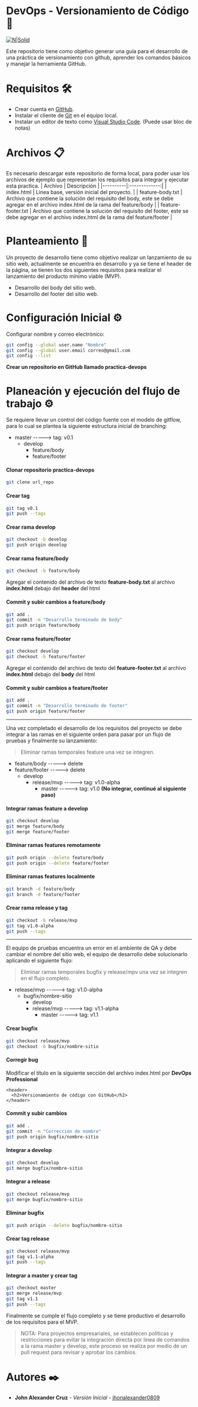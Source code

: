 # DevOps - Versionamiento de Código 🚀

[![N|Solid](https://www.elempleo.com/sitios-empresariales/colombia/periferia-it-corp/img/logo-periferia-01.png)](https://periferiaitgroup.com/)

Este repositorio tiene como objetivo generar una guía para el desarrollo de una práctica de versionamiento con github, aprender los comandos básicos y manejar la herramienta GitHub.

# Requisitos 🛠️

  - Crear cuenta en [GitHub].
  - Instalar el cliente de [Git] en el equipo local.
  - Instalar un editor de texto como [Visual Studio Code]. (Puede usar bloc de notas)

# Archivos 📋 
Es necesario descargar este repositorio de forma local, para poder usar los archivos de ejemplo que representan los requisitos para integrar y ejecutar esta practica.
| Archivo   |      Descripción      |
|----------|:-------------:|
| index.html |  Linea base, versión inicial del proyecto. |
| feature-body.txt |  Archivo que contiene la solución del requisito del body, este se debe agregar en el archivo index.html de la rama del feature/body   |
| feature-footer.txt | Archivo que contiene la solución del requisito del footer, este se debe agregar en el archivo index.html de la rama del feature/footer  |

# Planteamiento 📄

Un proyecto de desarrollo tiene como objetivo realizar un lanzamiento de su sitio web, actualmente se encuentra en desarrollo y ya se tiene el header de la página, se tienen los dos siguientes requisitos para realizar el lanzamiento del producto mínimo viable (MVP).

  - Desarrollo del body del sitio web.
  - Desarrollo del footer del sitio web.

# Configuración Inicial ⚙️

Configurar nombre y correo electrónico:

```sh
git config --global user.name "Nombre"
git config --global user.email correo@gmail.com
git config --list
```
**Crear un repositorio en GitHub llamado practica-devops**
# Planeación y ejecución del flujo de trabajo ⚙️

Se requiere llevar un control del código fuente con el modelo de gitflow, para lo cual se plantea la siguiente estructura inicial de branching:

  - master -----> tag: v0.1
     - develop
        - feature/body
        - feature/footer

#### Clonar repositorio practica-devops
```sh
git clone url_repo
```
#### Crear tag
```sh
git tag v0.1
git push --tags
```
#### Crear rama develop
```sh
git checkout -b develop
git push origin develop
```
#### Crear rama feature/body
```sh
git checkout -b feature/body
```
Agregar el contenido del archivo de texto **feature-body.txt** al archivo **index.html** debajo del **header** del html
#### Commit y subir cambios a feature/body
```sh
git add .
git commit -m "Desarrollo terminado de body"
git push origin feature/body
```

#### Crear rama feature/footer
```sh
git checkout develop
git checkout -b feature/footer
```
Agregar el contenido del archivo de texto del **feature-footer.txt** al archivo **index.html** debajo del **body** del html
#### Commit y subir cambios a feature/footer
```sh
git add .
git commit -m "Desarrollo terminado de footer"
git push origin feature/footer
```
------
Una vez completado el desarrollo de los requisitos del proyecto se debe integrar a las ramas en el siguiente orden para pasar por un flujo de pruebas y finalmente su lanzamiento:
> Eliminar ramas temporales feature una vez se integren.
  - feature/body -----> delete
  - feature/footer -----> delete
     - develop
        - release/mvp -----> tag: v1.0-alpha
            - master -----> tag: v1.0 **(No integrar, continué al siguiente paso)**
            
#### Integrar ramas feature a develop
```sh
git checkout develop
git merge feature/body
git merge feature/footer
```
#### Eliminar ramas features remotamente
```sh
git push origin --delete feature/body
git push origin --delete feature/footer
```
#### Eliminar ramas features localmente
```sh
git branch -d feature/body
git branch -d feature/footer
```
#### Crear rama release y tag
```sh
git checkout -b release/mvp
git tag v1.0-alpha
git push --tags
```
------
El equipo de pruebas encuentra un error en el ambiente de QA y debe cambiar el nombre del sitio web, el equipo de desarrollo debe solucionarlo aplicando el siguiente flujo:
> Eliminar ramas temporales bugfix y release/mpv una vez se integren en el flujo completo.
  - release/mvp -----> tag: v1.0-alpha
     - bugfix/nombre-sitio
        - develop
        - release/mvp -----> tag: v1.1-alpha
            - master -----> tag: v1.1
            
#### Crear bugfix
```sh
git checkout release/mvp
git checkout -b bugfix/nombre-sitio
```
#### Corregir bug
Modificar el título en la siguiente sección del archivo index.html por **DevOps Professional**
```
<header>
  <h2>Versionamiento de código con GitHub</h2>
</header>
```

#### Commit y subir cambios

```sh
git add .
git commit -m "Corrección de nombre"
git push origin bugfix/nombre-sitio
```

#### Integrar a develop
```sh
git checkout develop
git merge bugfix/nombre-sitio
```
#### Integrar a release
```sh
git checkout release/mvp
git merge bugfix/nombre-sitio
```
#### Eliminar bugfix
```sh
git push origin --delete bugfix/nombre-sitio
```
#### Crear tag release
```sh
git checkout release/mvp
git tag v1.1-alpha
git push --tags
```
#### Integrar a master y crear tag
```sh
git checkout master
git merge release/mvp
git tag v1.1
git push --tags
```

Finalmente se cumple el flujo completo y se tiene productivo el desarrollo de los requisitos para el MVP.

> NOTA: Para proyectos empresariales, se establecen políticas y restricciones para evitar la integración directa por linea de comandos a la rama master y develop, este proceso se realiza por medio de un pull request para revisar y aprobar los cambios.

# Autores ✒️

* **John Alexander Cruz** - *Versión Inicial* - [jhonalexander0809](https://github.com/jhonalexander0809)


   [visual studio code]: <https://code.visualstudio.com>
   [git]: <https://git-scm.com>
   [github]: <https://github.com>
